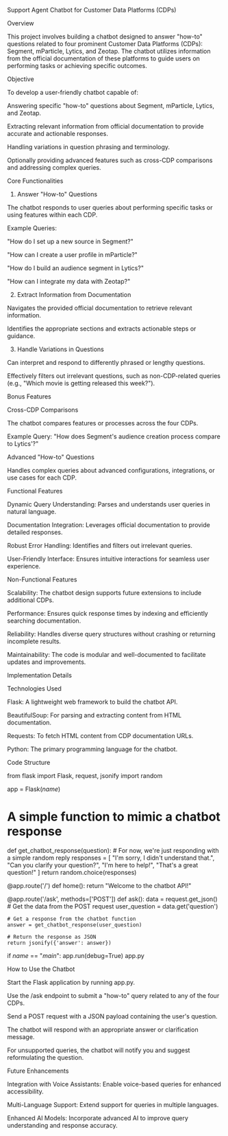 Support Agent Chatbot for Customer Data Platforms (CDPs)

Overview

This project involves building a chatbot designed to answer "how-to" questions related to four prominent Customer Data Platforms (CDPs): Segment, mParticle, Lytics, and Zeotap. The chatbot utilizes information from the official documentation of these platforms to guide users on performing tasks or achieving specific outcomes.

Objective

To develop a user-friendly chatbot capable of:

Answering specific "how-to" questions about Segment, mParticle, Lytics, and Zeotap.

Extracting relevant information from official documentation to provide accurate and actionable responses.

Handling variations in question phrasing and terminology.

Optionally providing advanced features such as cross-CDP comparisons and addressing complex queries.

Core Functionalities

1. Answer "How-to" Questions

The chatbot responds to user queries about performing specific tasks or using features within each CDP.

Example Queries:

"How do I set up a new source in Segment?"

"How can I create a user profile in mParticle?"

"How do I build an audience segment in Lytics?"

"How can I integrate my data with Zeotap?"

2. Extract Information from Documentation

Navigates the provided official documentation to retrieve relevant information.

Identifies the appropriate sections and extracts actionable steps or guidance.

3. Handle Variations in Questions

Can interpret and respond to differently phrased or lengthy questions.

Effectively filters out irrelevant questions, such as non-CDP-related queries (e.g., "Which movie is getting released this week?").

Bonus Features

Cross-CDP Comparisons

The chatbot compares features or processes across the four CDPs.

Example Query: "How does Segment's audience creation process compare to Lytics'?"

Advanced "How-to" Questions

Handles complex queries about advanced configurations, integrations, or use cases for each CDP.

Functional Features

Dynamic Query Understanding: Parses and understands user queries in natural language.

Documentation Integration: Leverages official documentation to provide detailed responses.

Robust Error Handling: Identifies and filters out irrelevant queries.

User-Friendly Interface: Ensures intuitive interactions for seamless user experience.

Non-Functional Features

Scalability: The chatbot design supports future extensions to include additional CDPs.

Performance: Ensures quick response times by indexing and efficiently searching documentation.

Reliability: Handles diverse query structures without crashing or returning incomplete results.

Maintainability: The code is modular and well-documented to facilitate updates and improvements.

Implementation Details

Technologies Used

Flask: A lightweight web framework to build the chatbot API.

BeautifulSoup: For parsing and extracting content from HTML documentation.

Requests: To fetch HTML content from CDP documentation URLs.

Python: The primary programming language for the chatbot.



Code Structure

from flask import Flask, request, jsonify
import random

app = Flask(_name_)

# A simple function to mimic a chatbot response
def get_chatbot_response(question):
    # For now, we're just responding with a simple random reply
    responses = [
        "I'm sorry, I didn't understand that.",
        "Can you clarify your question?",
        "I'm here to help!",
        "That's a great question!"
     ] return random.choice(responses)

@app.route('/')
def home():
    return "Welcome to the chatbot API!"

@app.route('/ask', methods=['POST'])
def ask():
    data = request.get_json()  # Get the data from the POST request
    user_question = data.get('question')

    # Get a response from the chatbot function
    answer = get_chatbot_response(user_question)

    # Return the response as JSON
    return jsonify({'answer': answer})

if _name_ == "_main_":
    app.run(debug=True)
app.py


How to Use the Chatbot

Start the Flask application by running app.py.

Use the /ask endpoint to submit a "how-to" query related to any of the four CDPs.

Send a POST request with a JSON payload containing the user's question.

The chatbot will respond with an appropriate answer or clarification message.

For unsupported queries, the chatbot will notify you and suggest reformulating the question.

Future Enhancements

Integration with Voice Assistants: Enable voice-based queries for enhanced accessibility.

Multi-Language Support: Extend support for queries in multiple languages.

Enhanced AI Models: Incorporate advanced AI to improve query understanding and response accuracy.
